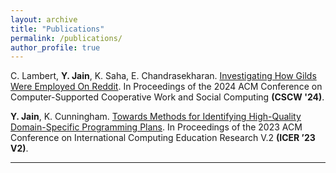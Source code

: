 ```yaml
---
layout: archive
title: "Publications"
permalink: /publications/
author_profile: true
---
```


<!-- {% if author.googlescholar %}
  You can also find my articles on <u><a href="{{author.googlescholar}}">my Google Scholar profile</a>.</u>
{% endif %}

{% include base_path %}

{% for post in site.publications reversed %}
  {% include archive-single.html %}
{% endfor %} -->

C. Lambert, **Y. Jain**, K. Saha, E. Chandrasekharan. [Investigating How Gilds Were Employed On Reddit](https://doi.org/10.1145/3678884.3681916). In Proceedings of the 2024 ACM Conference on Computer-Supported Cooperative Work and Social Computing **(CSCW '24)**.

**Y. Jain**, K. Cunningham. [Towards Methods for Identifying High-Quality Domain-Specific Programming Plans](https://dl.acm.org/doi/10.1145/3568812.3603478). In Proceedings of the 2023 ACM Conference on International Computing Education Research V.2 **(ICER ’23 V2)**.

---
